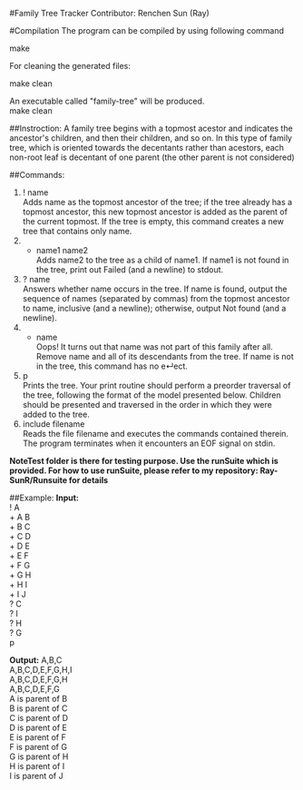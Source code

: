 #Family Tree Tracker
Contributor: Renchen Sun (Ray)

#Compilation
The program can be compiled by using following command     

make     

For cleaning the generated files:     

make clean    

An executable called "family-tree" will be produced.    
make clean    

##Instroction:
A family tree begins with a topmost acestor and indicates the ancestor's children, and then their children, and so on. In this type of family tree, which is oriented towards the decentants rather than acestors, each non-root leaf is decentant of one parent (the other parent is not considered)      


##Commands:

1. ! name    
Adds name as the topmost ancestor of the tree; if the tree already has a topmost ancestor, this new topmost ancestor is added as the parent of the current topmost. If the tree is empty, this command creates a new tree that contains only name.    
2. + name1 name2     
Adds name2 to the tree as a child of name1. If name1 is not found in the tree, print out Failed (and a newline) to stdout.     
3. ? name     
Answers whether name occurs in the tree. If name is found, output the sequence of names (separated by commas) from the topmost ancestor to name, inclusive (and a newline); otherwise, output Not found (and a newline).    
4. * name      
Oops! It turns out that name was not part of this family after all. Remove name and all of its descendants from the tree. If name is not in the tree, this command has no e↵ect.    
5. p     
Prints the tree. Your print routine should perform a preorder traversal of the tree, following the format of the model presented below. Children should be presented and traversed in the order in which they were added to the tree.    
6. include filename      
Reads the file filename and executes the commands contained therein. The program terminates when it encounters an EOF signal on stdin.    

**NoteTest folder is there for testing purpose. Use the runSuite which is provided. For how to use runSuite, please refer to my repository: Ray-SunR/Runsuite for details**    

##Example:
**Input:**    
! A     
\+ A B     
\+ B C     
\+ C D     
\+ D E     
\+ E F     
\+ F G     
\+ G H    
\+ H I      
\+ I J     
? C     
? I     
? H    
? G    
p      
   
**Output:**
A,B,C     
A,B,C,D,E,F,G,H,I     
A,B,C,D,E,F,G,H     
A,B,C,D,E,F,G     
A is parent of B     
B is parent of C     
C is parent of D    
D is parent of E     
E is parent of F    
F is parent of G     
G is parent of H     
H is parent of I     
I is parent of J       
